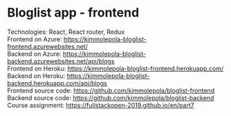 # Bloglist app - frontend

Technologies: React, React router, Redux <br />
Frontend on Azure: https://kimmolepola-bloglist-frontend.azurewebsites.net/ <br />
Backend on Azure: https://kimmolepola-bloglist-backend.azurewebsites.net/api/blogs <br />
Frontend on Heroku: https://kimmolepola-bloglist-frontend.herokuapp.com/ <br />
Backend on Heroku: https://kimmolepola-bloglist-backend.herokuapp.com/api/blogs <br />
Frontend source code: https://github.com/kimmolepola/bloglist-frontend <br />
Backend source code: https://github.com/kimmolepola/bloglist-backend <br />
Course assignment: https://fullstackopen-2019.github.io/en/part7